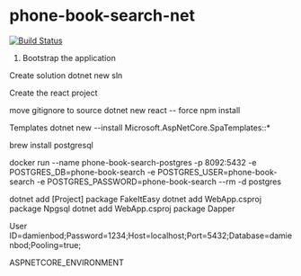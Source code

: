 # phone-book-search-net

[![Build Status](https://travis-ci.org/gustavodido/phone-book-search-net.svg?branch=master)](https://travis-ci.org/gustavodido/phone-book-search-net)

1. Bootstrap the application

Create solution
	dotnet new sln

Create the react project

move gitignore to source
dotnet new react -- force
npm install


Templates
dotnet new --install Microsoft.AspNetCore.SpaTemplates::*


brew install postgresql

docker run --name phone-book-search-postgres -p 8092:5432 -e POSTGRES_DB=phone-book-search -e POSTGRES_USER=phone-book-search -e POSTGRES_PASSWORD=phone-book-search --rm -d postgres

dotnet add [Project] package FakeItEasy
dotnet add WebApp.csproj package Npgsql
dotnet add WebApp.csproj package Dapper

User ID=damienbod;Password=1234;Host=localhost;Port=5432;Database=damienbod;Pooling=true;

ASPNETCORE_ENVIRONMENT